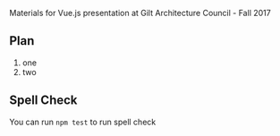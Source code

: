 Materials for Vue.js presentation at Gilt Architecture Council - Fall 2017

## Plan

1. one
2. two

## Spell Check

You can run `npm test` to run spell check
